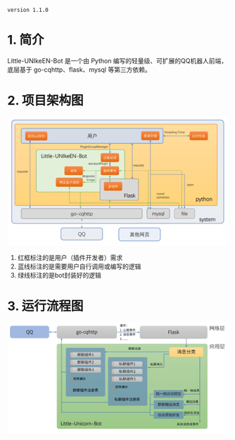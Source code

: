 `version 1.1.0`
# 1. 简介

Little-UNIkeEN-Bot 是一个由 Python 编写的轻量级、可扩展的QQ机器人前端，底层基于 go-cqhttp、flask、mysql 等第三方依赖。

# 2. 项目架构图

![framework](./images/framework.jpg)

1. 红框标注的是用户（插件开发者）需求
2. 蓝线标注的是需要用户自行调用或编写的逻辑
3. 绿线标注的是bot封装好的逻辑

# 3. 运行流程图

![flowchart](./images/flowchart.jpg)

